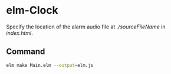 # elm-Clock
Specify the location of the alarm audio file at *./sourceFileName* in *index.html*.
## Command
``` sh
elm make Main.elm --output=elm.js
```
